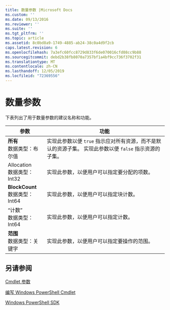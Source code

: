 ```yaml
---
title: 数量参数 |Microsoft Docs
ms.custom: ''
ms.date: 09/13/2016
ms.reviewer: ''
ms.suite: ''
ms.tgt_pltfrm: ''
ms.topic: article
ms.assetid: 8c0bd8a9-1749-4885-ab24-38c0a4d9f2cb
caps.latest.revision: 6
ms.openlocfilehash: 7a3efc60fcc8729d833f6de070016cfd08cc9b88
ms.sourcegitcommit: debd2b38fb8070a7357bf1a4bf9cc736f3702f31
ms.translationtype: MT
ms.contentlocale: zh-CN
ms.lasthandoff: 12/05/2019
ms.locfileid: "72369556"
---
```

# <a name="quantity-parameters"></a>数量参数

下表列出了用于数量参数的建议名称和功能。

|参数|功能|
|---|---|
|**所有**<br>数据类型：布尔值|实现此参数以便 `true` 指示应对所有资源，而不是默认的资源子集。 实现此参数以便 `false` 指示资源的子集。|
|Allocation<br>数据类型： Int32|实现此参数，以便用户可以指定要分配的项数。|
|**BlockCount**<br>数据类型： Int64|实现此参数，以便用户可以指定块计数。|
|“计数”<br>数据类型： Int64|实现此参数，以便用户可以指定计数。|
|**范围**<br>数据类型：关键字|实现此参数，以便用户可以指定要操作的范围。|

## <a name="see-also"></a>另请参阅

[Cmdlet 参数](./cmdlet-parameters.md)

[编写 Windows PowerShell Cmdlet](./writing-a-windows-powershell-cmdlet.md)

[Windows PowerShell SDK](../windows-powershell-reference.md)
